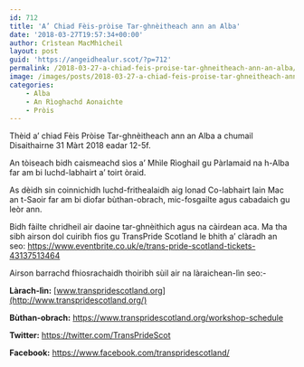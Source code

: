 ```yaml
---
id: 712
title: 'A’ Chiad Fèis-pròise Tar-ghnèitheach ann an Alba'
date: '2018-03-27T19:57:34+00:00'
author: Crìstean MacMhìcheil
layout: post
guid: 'https://angeidhealur.scot/?p=712'
permalink: /2018-03-27-a-chiad-feis-proise-tar-ghneitheach-ann-an-alba/
image: /images/posts/2018-03-27-a-chiad-feis-proise-tar-ghneitheach-ann-an-alba.webp
categories:
    - Alba
    - An Rìoghachd Aonaichte
    - Pròis
---
```


Thèid a’ chiad Fèis Pròise Tar-ghnèitheach ann an Alba a chumail Disaithairne 31 Màrt 2018 eadar 12-5f.

An tòiseach bidh caismeachd sìos a’ Mhìle Rìoghail gu Pàrlamaid na h-Alba far am bi luchd-labhairt a’ toirt òraid.

As dèidh sin coinnichidh luchd-frithealaidh aig Ionad Co-labhairt Iain Mac an t-Saoir far am bi diofar bùthan-obrach, mic-fosgailte agus cabadaich gu leòr ann.

Bidh fàilte chridheil air daoine tar-ghnèithich agus na càirdean aca. Ma tha sibh airson dol cuiribh fios gu TransPride Scotland le bhith a’ clàradh an seo: <https://www.eventbrite.co.uk/e/trans-pride-scotland-tickets-43137513464>

Airson barrachd fhiosrachaidh thoiribh sùil air na làraichean-lìn seo:-

**Làrach-lìn:** [www.transpridescotland.org](http://www.transpridescotland.org/)

**Bùthan-obrach:** <https://www.transpridescotland.org/workshop-schedule>

**Twitter:** <https://twitter.com/TransPrideScot>

**Face﻿**﻿**book:** <https://www.facebook.com/transpridescotland/>
